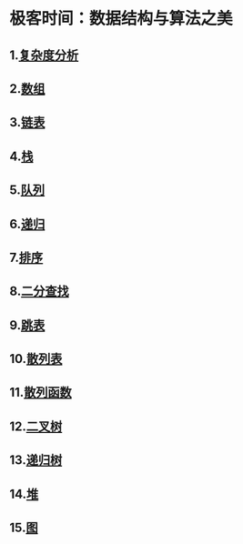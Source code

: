 # 极客时间：数据结构与算法之美

## 1.[复杂度分析](./01-04.md)
## 2.[数组](./05.md)
## 3.[链表](./06-07.md)
## 4.[栈](./08.md)
## 5.[队列](./09.md)
## 6.[递归](./10.md)
## 7.[排序](./11-14.md)
## 8.[二分查找](./15-16.md)
## 9.[跳表](./17.md)
## 10.[散列表](./18-20.md)
## 11.[散列函数](./21-22.md)
## 12.[二叉树](./23-26.md)
## 13.[递归树](./27.md)
## 14.[堆](./28-29.md)
## 15.[图](./30.md)
